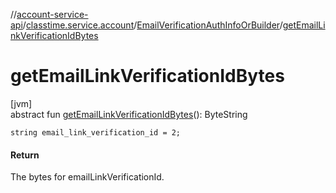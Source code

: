 //[account-service-api](../../../index.md)/[classtime.service.account](../index.md)/[EmailVerificationAuthInfoOrBuilder](index.md)/[getEmailLinkVerificationIdBytes](get-email-link-verification-id-bytes.md)

# getEmailLinkVerificationIdBytes

[jvm]\
abstract fun [getEmailLinkVerificationIdBytes](get-email-link-verification-id-bytes.md)(): ByteString

`string email_link_verification_id = 2;`

#### Return

The bytes for emailLinkVerificationId.
